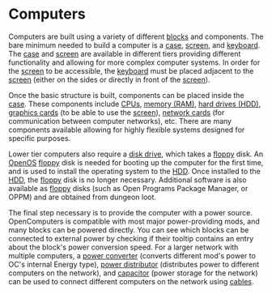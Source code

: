 # Computers

Computers are built using a variety of different [blocks](../block/index.md) and components. The bare minimum needed to build a computer is a [case](../block/case1.md), [screen](../block/screen1.md), and [keyboard](../block/keyboard.md). The [case](../block/case1.md) and [screen](../block/screen1.md) are available in different tiers providing different functionality and allowing for more complex computer systems. In order for the [screen](../block/screen1.md) to be accessible, the [keyboard](../block/keyboard.md) must be placed adjacent to the [screen](../block/screen1.md) (either on the sides or directly in front of the [screen](../block/screen1.md)).

Once the basic structure is built, components can be placed inside the [case](../block/case1.md). These components include [CPUs](../item/cpu1.md), [memory (RAM)](../item/ram1.md), [hard drives (HDD)](../item/hdd1.md), [graphics cards](../item/graphicsCard1.md) (to be able to use the [screen](../block/screen1.md)), [network cards](../item/lanCard.md) (for communication between computer networks), etc. There are many components available allowing for highly flexible systems designed for specific purposes. 

Lower tier computers also require a [disk drive](../block/diskDrive.md), which takes a [floppy](../item/floppy.md) disk. An [OpenOS](openOS.md) [floppy](../item/floppy.md) disk is needed for booting up the computer for the first time, and is used to install the operating system to the [HDD](../item/hdd1.md). Once installed to the [HDD](../item/hdd1.md), the [floppy](../item/floppy.md) disk is no longer necessary. Additional software is also available as [floppy](../item/floppy.md) disks (such as Open Programs Package Manager, or OPPM) and are obtained from dungeon loot. 

The final step necessary is to provide the computer with a power source. OpenComputers is compatible with most major power-providing mods, and many blocks can be powered directly. You can see which blocks can be connected to external power by checking if their tooltip contains an entry about the block's power conversion speed.
For a larger network with multiple computers, a [power converter](../block/powerConverter.md) (converts different mod's power to OC's internal Energy type), [power distributor](../block/powerDistributor.md) (distributes power to different computers on the network), and [capacitor](../block/capacitor.md) (power storage for the network) can be used to connect different computers on the network using [cables](../block/cable.md).
